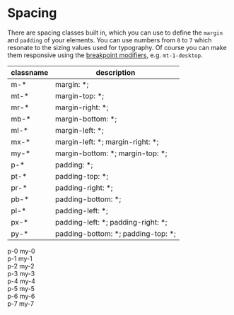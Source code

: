 ---
---

# Spacing

There are spacing classes built in, which you can use to define the `margin` and `padding` of your elements. You can use numbers from `0` to `7` which resonate to the sizing values used for typography. Of course you can make them responsive using the [breakpoint modifiers](/guide/#breakpoints), e.g. `mt-1-desktop`.

| classname | description                          |
| --------- | ------------------------------------ |
| m-\*      | margin: \*;                          |
| mt-\*     | margin-top: \*;                      |
| mr-\*     | margin-right: \*;                    |
| mb-\*     | margin-bottom: \*;                   |
| ml-\*     | margin-left: \*;                     |
| mx-\*     | margin-left: \*; margin-right: \*;   |
| my-\*     | margin-bottom: \*; margin-top: \*;   |
| p-\*      | padding: \*;                         |
| pt-\*     | padding-top: \*;                     |
| pr-\*     | padding-right: \*;                   |
| pb-\*     | padding-bottom: \*;                  |
| pl-\*     | padding-left: \*;                    |
| px-\*     | padding-left: \*; padding-right: \*; |
| py-\*     | padding-bottom: \*; padding-top: \*; |

<div class="cleacss-demo">
  <section class="section-dotted">
    <div class="container">
     <div class="columns">
        <div class="column">
          <div class="has-background p-0 my-0">
            <span class="has-text-bold">p-0 my-0</span>
          </div>
        </div>
      </div>
      <div class="columns">
        <div class="column">
          <div class="has-background p-1 my-1">
            <span class="has-text-bold">p-1 my-1</span>
          </div>
        </div>
      </div>
      <div class="columns">
        <div class="column">
          <div class="has-background p-2 my-2">
            <span class="has-text-bold">p-2 my-2</span>
          </div>
        </div>
      </div>
      <div class="columns">
        <div class="column">
          <div class="has-background p-3 my-3">
            <span class="has-text-bold">p-3 my-3</span>
          </div>
        </div>
      </div>
      <div class="columns">
        <div class="column">
          <div class="has-background p-4 my-4">
            <span class="has-text-bold">p-4 my-4</span>
          </div>
        </div>
      </div>
      <div class="columns">
        <div class="column">
          <div class="has-background p-5 my-5">
            <span class="has-text-bold">p-5 my-5</span>
          </div>
        </div>
      </div>
      <div class="columns">
        <div class="column">
          <div class="has-background p-6 my-6">
            <span class="has-text-bold">p-6 my-6</span>
          </div>
        </div>
      </div>
      <div class="columns">
        <div class="column">
          <div class="has-background p-7 my-7">
            <span class="has-text-bold">p-7 my-7</span>
          </div>
        </div>
      </div>
    </div>
  </section>
</div>
